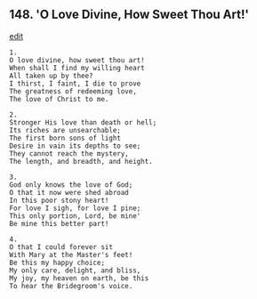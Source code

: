 
## 148.  'O Love Divine, How Sweet Thou Art!'
[edit](https://docs.google.com/document/d/193UYKkxWJ7dNOQYMhW4WFneHd5pErU0j/edit?mode=html)




    1.
    O love divine, how sweet thou art! 
    When shall I find my willing heart 
    All taken up by thee? 
    I thirst, I faint, I die to prove 
    The greatness of redeeming love, 
    The love of Christ to me. 

    2.
    Stronger His love than death or hell; 
    Its riches are unsearchable; 
    The first born sons of light 
    Desire in vain its depths to see; 
    They cannot reach the mystery, 
    The length, and breadth, and height. 

    3.
    God only knows the love of God; 
    O that it now were shed abroad 
    In this poor stony heart! 
    For love I sigh, for love I pine; 
    This only portion, Lord, be mine' 
    Be mine this better part! 

    4.
    O that I could forever sit 
    With Mary at the Master's feet! 
    Be this my happy choice; 
    My only care, delight, and bliss, 
    My joy, my heaven on earth, be this 
    To hear the Bridegroom's voice.
